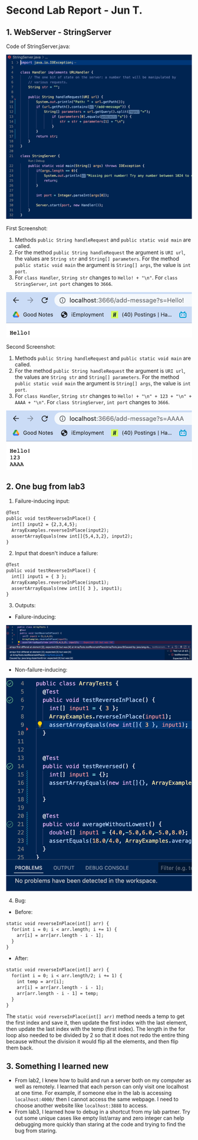 # Second Lab Report - Jun T.
## 1. WebServer - StringServer
Code of StringServer.java:

![Image](Code.png)

First Screenshot:
1. Methods `public String handleRequest` and `public static void main` are called.
2. For the method `public String handleRequest` the argument is `URI url`, the values are `String str` and `String[] parameters`. For the method `public static void main` the argument is `String[] args`, the value is `int port`.
3. For `class Handler`, `String str` changes to `Hello! + "\n"`. For `class StringServer`, `int port` changes to `3666`. 

![Image](FirstScreenshot.png)

Second Screenshot:
1. Methods `public String handleRequest` and `public static void main` are called.
2. For the method `public String handleRequest` the argument is `URI url`, the values are `String str` and `String[] parameters`. For the method `public static void main` the argument is `String[] args`, the value is `int port`.
3. For `class Handler`, `String str` changes to `Hello! + "\n" + 123 + "\n" + AAAA + "\n"`. For `class StringServer`, `int port` changes to `3666`. 

![Image](SecondScreenshot.png)

## 2. One bug from lab3
1. Failure-inducing input:
```
@Test 
public void testReverseInPlace() {
  int[] input2 = {2,3,4,5};
  ArrayExamples.reverseInPlace(input2);
  assertArrayEquals(new int[]{5,4,3,2}, input2);
}
```

2. Input that doesn't induce a failure:
```
@Test 
public void testReverseInPlace() {
  int[] input1 = { 3 };
  ArrayExamples.reverseInPlace(input1);
  assertArrayEquals(new int[]{ 3 }, input1);
}
```

3. Outputs:
  * Failure-inducing:
  
  ![Image](FailureInput.png)
  
  * Non-failure-inducing:
  
  ![Image](Nonfailure.png)
  
4. Bug:
  * Before:
```
static void reverseInPlace(int[] arr) {
  for(int i = 0; i < arr.length; i += 1) {
    arr[i] = arr[arr.length - i - 1];
  }
}
```
  * After:
```
static void reverseInPlace(int[] arr) {
  for(int i = 0; i < arr.length/2; i += 1) {
    int temp = arr[i];
    arr[i] = arr[arr.length - i - 1];
    arr[arr.length - i - 1] = temp;
  }
}
```
The `static void reverseInPlace(int[] arr)` method needs a temp to get the first index and save it, then update the first index with the last element, then update the last index with the temp (first index). The length in the for loop also needed to be divided by 2 so that it does not redo the entire thing because without the division it would flip all the elements, and then flip them back. 

## 3. Something I learned new
* From lab2, I knew how to build and run a server both on my computer as well as remotely. I learned that each person can only visit one localhost at one time. For example, if someone else in the lab is accessing `localhost:4000/` then I cannot access the same webpage. I need to choose another website like `localhost:3888` to access.
* From lab3, I learned how to debug in a shortcut from my lab partner. Try out some unique cases like empty list/array and zero integer can help debugging more quickly than staring at the code and trying to find the bug from staring.
